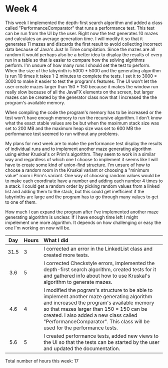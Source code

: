 # Week 4

This week I implemented the depth-first search algorithm and added a class called "PerformanceComparator" that runs a performance test. This test can be run from the UI by the user. Right now the test generates 10 mazes and calculates an average generation time. I will modify it so that it generates 11 mazes and discards the first result to avoid collecting incorrect data because of Java's Just In Time compilation. Since the mazes are all random it would perhaps also be a better idea to display the results of every run in a table so that is easier to compare how the solving algrithms perform. I'm unsure of how many runs I should set the test to perform. When the size of the labyrinth is 5000 * 5000 and the generating algorithm is run 10 times it takes 1-2 minutes to complete the tests. I set it to 3000 * 3000 to make it easier to test the program's features. The UI won't let the user create mazes larger than 150 * 150 because it makes the window run really slow because of all the JavaFX elements on the screen, but larger mazes can be created by the generator class now that I increased the the program's available memory.

When compiling the code the program's memory has to be increased or the test won't have enough memory to run the recursive algorithm. I don't know what the exact stable values are be but when the maximum stack size was set to 200 MB and the maximum heap size was set to 600 MB the performance test
seemed to run without any problems.

My plans for next week are to make the performance test display the results of individual runs and to implement another maze generating algorithm using either Kruskal's or Prim's algorithm. They seem to work in a similar way and regardless of which one I choose to implement it seems like I will have to create some kind of union-find structure. I'm unsure of how to choose a random room in the Kruskal variant or choosing a "minimum value" room i Prim's variant. One way of choosing random values would be to make each coordinate have a number and adding each number 4 times to a stack. I could get a random order by picking random values from a linked list and adding them to the stack, but this could get inefficient if the labyrinths are large and the program has to go through many values to get to one of them.

How much I can expand the program after I've implemented another maze generating algorithm is unclear. If I have enough time left I might impelement one more algorithm. It depends on how challenging or easy the one I'm working on now will be.

| Day | Hours | What I did  |
| :----:|:-----| :-----|
|31.5|3| I corrected an error in the LinkedList class and created more tests. |
|3.6|5| I corrected Checkstyle errors, implemented the depth-first search algorithm, created tests for it and gathered info about how to use Kruskal's algorithm to generate mazes. |
|4.6|4| I modified the pogram's structure to be able to implement another maze generating algorithm and increased the program's available memory so that mazes larger than 150 * 150 can be created. I also added a new class called "PerformanceComparator". This class will be used for the performance tests. |
|5.6|5| I created performance tests, added new views to the UI so that the tests can be started by the user and updated the documentation. |
Total number of hours this week: 17